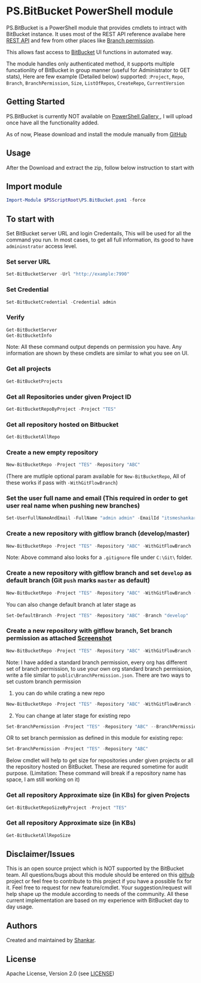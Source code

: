PS.BitBucket PowerShell module
==========================
PS.BitBucket is a PowerShell module that provides cmdlets to intract with BitBucket instance. It uses most of the REST API reference availabe here [REST API][bitbucketAPI]   and few from other places like [Branch permission][branchpermission].

This allows fast access to [BitBucket][BitBucket] UI functions in automated way.

The module handles only authenticated method, it supports multiple funcationlity of BitBucket in group manner (useful for Administrator to GET stats), Here are few example (Detailed below) supported:
:`Project`, `Repo`, `Branch`, `BranchPermission`, `Size`, `ListOfRepos`, `CreateRepo`, `CurrentVersion`

## Getting Started

PS.BitBucket is currently NOT available on [PowerShell Gallery ][powershellgallery], I will upload once have all the functionality added.

As of now, Please download and install the module manually from [GitHub][download] 

## Usage
After the Download and extract the zip, follow below instruction to start with

## Import module
```powershell
Import-Module $PSScriptRoot\PS.BitBucket.psm1 -force
```

## To start with

Set BitBucket server URL and login Credentails, This will be used for all the command you run. In most cases, to get all full information, its good to have `admininstrator` access level.

### Set server URL
```powershell
Set-BitBucketServer -Url "http://example:7990"
```
### Set Credential

```powershell
Set-BitBucketCredential -Credential admin
```

### Verify

```powershell
Get-BitBucketServer
Get-BitBucketInfo
```

Note: All these command output depends on permission you have. Any information are shown by these cmdlets are similar to what you see on UI.

### Get all projects
```powershell
Get-BitBucketProjects
```
### Get all Repositories under given Project ID
```powershell
Get-BitBucketRepoByProject -Project "TES"
```
### Get all repository hosted on Bitbucket
```powershell
Get-BitBucketAllRepo
```
### Create a new empty repository 
```powershell
New-BitBucketRepo -Project "TES" -Repository "ABC"
```
(There are mutliple optional param available for `New-BitBucketRepo`, All of these works if pass with `-WithGitFlowBranch`)

### Set the user full name and email (This required in order to get user real name when pushing new branches)
```powershell
Set-UserFullNameAndEmail -FullName "admin admin" -EmailId "itsmeshankar1@gmail.com"
```
### Create a new repository with gitflow branch (develop/master)
```powershell
New-BitBucketRepo -Project "TES" -Repository "ABC" -WithGitFlowBranch
```
Note: Above command also looks for a `.gitignore` file under `C:\Git\` folder. 

### Create a new repository with gitflow branch and set `develop` as default branch (Git `push` marks `master` as default)
```powershell
New-BitBucketRepo -Project "TES" -Repository "ABC" -WithGitFlowBranch -SetDefaultBranch
```
You can also change default branch at later stage as
```powershell
Set-DefaultBranch -Project "TES" -Repository "ABC" -Branch "develop"
```

### Create a new repository with gitflow branch, Set branch permission as attached [Screenshot][branchpermissionimage]
```powershell
New-BitBucketRepo -Project "TES" -Repository "ABC" -WithGitFlowBranch -SetBranchPermission
```
Note: I have added a standard branch permission, every org has different set of branch permission, to use your own org standard branch permission, write a file similar to `public\BranchPermission.json`. There are two ways to set custom branch permission

1. you can do while crating a new repo
```powershell
New-BitBucketRepo -Project "TES" -Repository "ABC" -WithGitFlowBranch -SetBranchPermission -BranchPermissionJson "C:\BranchPer.json"
```
2. You can change at later stage for existing repo
```powershell
Set-BranchPermission -Project "TES" -Repository "ABC" --BranchPermissionJson "C:\BranchPer.json"
```
OR to set branch permission as defined in this module for existing repo:
```powershell
Set-BranchPermission -Project "TES" -Repository "ABC"
```

Below cmdlet will help to get size for repositories under given projects or all the repository hosted on BitBucket. These are requred sometime for audit purpose. (Limitation: These command will break if a repository name has space, I am still working on it)
### Get all repository Approximate size (in KBs) for given Projects
```powershell
Get-BitBucketRepoSizeByProject -Project "TES"
```

### Get all repository Approximate size (in KBs)
```powershell
Get-BitBucketAllRepoSize
```

## Disclaimer/Issues

This is an open source project which is NOT supported by the BitBucket team. All questions/bugs about this module should be entered on this [github][issues] project or feel free to contribute to this project if you have a possible fix for it. Feel free to request for new feature/cmdlet. Your suggestion/request will help shape up the module according to needs of the community. All these current implementation are based on my experience with BitBucket day to day usage.

## Authors
Created and maintained by [Shankar](<itsmeshankar1@gmail.com>).

## License
Apache License, Version 2.0 (see [LICENSE][LICENSE])

[powershellgallery]: https://www.powershellgallery.com/
[download]: https://github.com/i9shankar/ps-bitbucket/archive/master.zip
[repository]: https://github.com/i9shankar/ps-bitbucket
[wiki]: https://github.com/i9shankar/ps-bitbucket/blob/master/README.md
[issues]: https://github.com/i9shankar/ps-bitbucket/issues
[bitbucket]: https://www.atlassian.com/software/bitbucket/download
[bitbucketapi]: https://developer.atlassian.com/static/rest/stash/latest/stash-rest.html
[branchpermission]: https://developer.atlassian.com/static/rest/bitbucket-server/latest/bitbucket-ref-restriction-rest.html
[license]: LICENSE.MD
[branchpermissionimage]: https://github.com/i9shankar/ps-bitbucket/blob/master/images/BranchPermission.png
